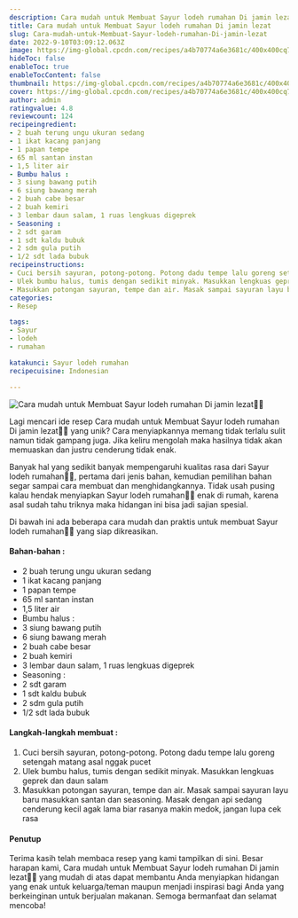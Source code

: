 ```yaml
---
description: Cara mudah untuk Membuat Sayur lodeh rumahan Di jamin lezat"
title: Cara mudah untuk Membuat Sayur lodeh rumahan Di jamin lezat
slug: Cara-mudah-untuk-Membuat-Sayur-lodeh-rumahan-Di-jamin-lezat
date: 2022-9-10T03:09:12.063Z
image: https://img-global.cpcdn.com/recipes/a4b70774a6e3681c/400x400cq70/photo.jpg
hideToc: false
enableToc: true
enableTocContent: false
thumbnail: https://img-global.cpcdn.com/recipes/a4b70774a6e3681c/400x400cq70/photo.jpg
cover: https://img-global.cpcdn.com/recipes/a4b70774a6e3681c/400x400cq70/photo.jpg
author: admin
ratingvalue: 4.8
reviewcount: 124
recipeingredient:
- 2 buah terung ungu ukuran sedang
- 1 ikat kacang panjang
- 1 papan tempe
- 65 ml santan instan
- 1,5 liter air
- Bumbu halus :
- 3 siung bawang putih
- 6 siung bawang merah
- 2 buah cabe besar
- 2 buah kemiri
- 3 lembar daun salam, 1 ruas lengkuas digeprek
- Seasoning :
- 2 sdt garam
- 1 sdt kaldu bubuk
- 2 sdm gula putih
- 1/2 sdt lada bubuk
recipeinstructions:
- Cuci bersih sayuran, potong-potong. Potong dadu tempe lalu goreng setengah matang asal nggak pucet
- Ulek bumbu halus, tumis dengan sedikit minyak. Masukkan lengkuas geprek dan daun salam
- Masukkan potongan sayuran, tempe dan air. Masak sampai sayuran layu baru masukkan santan dan seasoning. Masak dengan api sedang cenderung kecil agak lama biar rasanya makin medok, jangan lupa cek rasa
categories:
- Resep

tags:
- Sayur
- lodeh
- rumahan

katakunci: Sayur lodeh rumahan
recipecuisine: Indonesian

---
```


![Cara mudah untuk Membuat Sayur lodeh rumahan Di jamin lezat👩‍🍳](https://img-global.cpcdn.com/recipes/a4b70774a6e3681c/400x400cq70/photo.jpg)

Lagi mencari ide resep Cara mudah untuk Membuat Sayur lodeh rumahan Di jamin lezat👩‍🍳 yang unik? Cara menyiapkannya memang tidak terlalu sulit namun tidak gampang juga. Jika keliru mengolah maka hasilnya tidak akan memuaskan dan justru cenderung tidak enak.

Banyak hal yang sedikit banyak mempengaruhi kualitas rasa dari Sayur lodeh rumahan👩‍🍳, pertama dari jenis bahan, kemudian pemilihan bahan segar sampai cara membuat dan menghidangkannya. Tidak usah pusing kalau hendak menyiapkan Sayur lodeh rumahan👩‍🍳 enak di rumah, karena asal sudah tahu triknya maka hidangan ini bisa jadi sajian spesial.

Di bawah ini ada beberapa cara mudah dan praktis untuk membuat Sayur lodeh rumahan👩‍🍳 yang siap dikreasikan.

<!--inarticleads1-->

#### Bahan-bahan :

- 2 buah terung ungu ukuran sedang
- 1 ikat kacang panjang
- 1 papan tempe
- 65 ml santan instan
- 1,5 liter air
- Bumbu halus :
- 3 siung bawang putih
- 6 siung bawang merah
- 2 buah cabe besar
- 2 buah kemiri
- 3 lembar daun salam, 1 ruas lengkuas digeprek
- Seasoning :
- 2 sdt garam
- 1 sdt kaldu bubuk
- 2 sdm gula putih
- 1/2 sdt lada bubuk

<!--inarticleads2-->

#### Langkah-langkah membuat :

1. Cuci bersih sayuran, potong-potong. Potong dadu tempe lalu goreng setengah matang asal nggak pucet
1. Ulek bumbu halus, tumis dengan sedikit minyak. Masukkan lengkuas geprek dan daun salam
1. Masukkan potongan sayuran, tempe dan air. Masak sampai sayuran layu baru masukkan santan dan seasoning. Masak dengan api sedang cenderung kecil agak lama biar rasanya makin medok, jangan lupa cek rasa

#### Penutup

Terima kasih telah membaca resep yang kami tampilkan di sini. Besar harapan kami, Cara mudah untuk Membuat Sayur lodeh rumahan Di jamin lezat👩‍🍳 yang mudah di atas dapat membantu Anda menyiapkan hidangan yang enak untuk keluarga/teman maupun menjadi inspirasi bagi Anda yang berkeinginan untuk berjualan makanan. Semoga bermanfaat dan selamat mencoba!